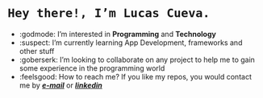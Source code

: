 # ```Hey there!, I’m Lucas Cueva.```

* :godmode: I’m interested in **Programming** and **Technology**
* :suspect: I’m currently learning App Development, frameworks and other stuff
* :goberserk: I’m looking to collaborate on any project to help me to gain some experience in the programming world
* :feelsgood: How to reach me? If you like my repos, you would contact me by _**[e-mail](mailto:lucasmaximiliano@gmail.com)**_ or _**[linkedin](https://www.linkedin.com/in/lucas-maximiliano-cueva-b410201ab/)**_


